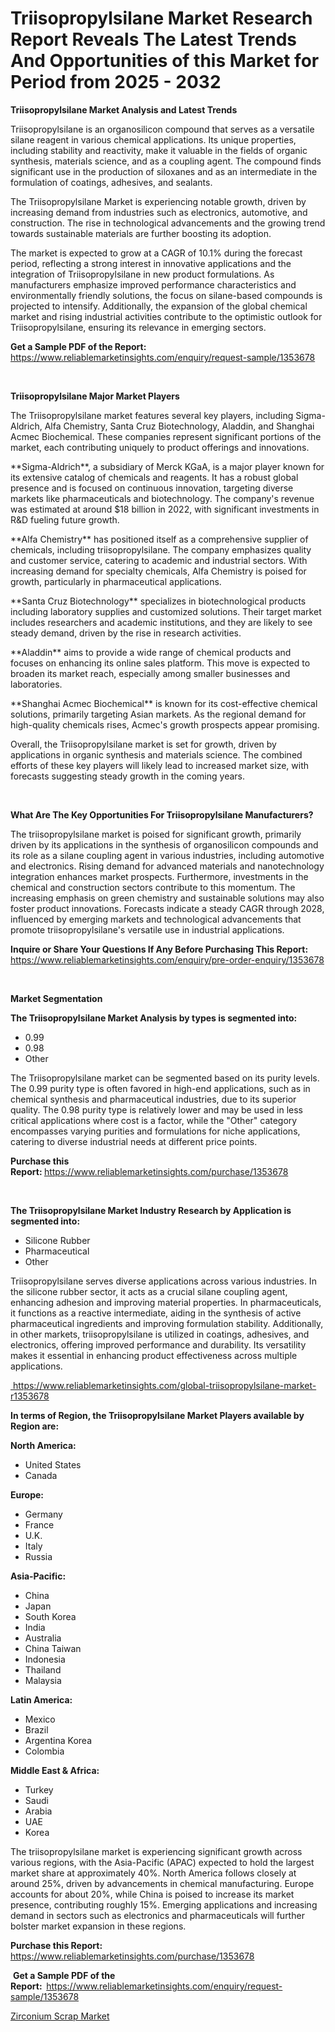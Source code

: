 <p><h1>Triisopropylsilane Market Research Report Reveals The Latest Trends And Opportunities of this Market for Period from 2025 - 2032</h1></p><p><strong>Triisopropylsilane Market Analysis and Latest Trends</strong></p>
<p><p>Triisopropylsilane is an organosilicon compound that serves as a versatile silane reagent in various chemical applications. Its unique properties, including stability and reactivity, make it valuable in the fields of organic synthesis, materials science, and as a coupling agent. The compound finds significant use in the production of siloxanes and as an intermediate in the formulation of coatings, adhesives, and sealants.</p><p>The Triisopropylsilane Market is experiencing notable growth, driven by increasing demand from industries such as electronics, automotive, and construction. The rise in technological advancements and the growing trend towards sustainable materials are further boosting its adoption. </p><p>The market is expected to grow at a CAGR of 10.1% during the forecast period, reflecting a strong interest in innovative applications and the integration of Triisopropylsilane in new product formulations. As manufacturers emphasize improved performance characteristics and environmentally friendly solutions, the focus on silane-based compounds is projected to intensify. Additionally, the expansion of the global chemical market and rising industrial activities contribute to the optimistic outlook for Triisopropylsilane, ensuring its relevance in emerging sectors.</p></p>
<p><strong>Get a Sample PDF of the Report:&nbsp;</strong> <a href="https://www.reliablemarketinsights.com/enquiry/request-sample/1353678?utm_campaign=2206&utm_medium=2&utm_source=Github&utm_content=ia&utm_term=30012025&utm_id=triisopropylsilane">https://www.reliablemarketinsights.com/enquiry/request-sample/1353678</a></p>
<p>&nbsp;</p>
<p><strong>Triisopropylsilane Major Market Players</strong></p>
<p><p>The Triisopropylsilane market features several key players, including Sigma-Aldrich, Alfa Chemistry, Santa Cruz Biotechnology, Aladdin, and Shanghai Acmec Biochemical. These companies represent significant portions of the market, each contributing uniquely to product offerings and innovations.</p><p>**Sigma-Aldrich**, a subsidiary of Merck KGaA, is a major player known for its extensive catalog of chemicals and reagents. It has a robust global presence and is focused on continuous innovation, targeting diverse markets like pharmaceuticals and biotechnology. The company's revenue was estimated at around $18 billion in 2022, with significant investments in R&D fueling future growth.</p><p>**Alfa Chemistry** has positioned itself as a comprehensive supplier of chemicals, including triisopropylsilane. The company emphasizes quality and customer service, catering to academic and industrial sectors. With increasing demand for specialty chemicals, Alfa Chemistry is poised for growth, particularly in pharmaceutical applications.</p><p>**Santa Cruz Biotechnology** specializes in biotechnological products including laboratory supplies and customized solutions. Their target market includes researchers and academic institutions, and they are likely to see steady demand, driven by the rise in research activities.</p><p>**Aladdin** aims to provide a wide range of chemical products and focuses on enhancing its online sales platform. This move is expected to broaden its market reach, especially among smaller businesses and laboratories.</p><p>**Shanghai Acmec Biochemical** is known for its cost-effective chemical solutions, primarily targeting Asian markets. As the regional demand for high-quality chemicals rises, Acmec's growth prospects appear promising.</p><p>Overall, the Triisopropylsilane market is set for growth, driven by applications in organic synthesis and materials science. The combined efforts of these key players will likely lead to increased market size, with forecasts suggesting steady growth in the coming years.</p></p>
<p>&nbsp;</p>
<p><strong>What Are The Key Opportunities For Triisopropylsilane Manufacturers?</strong></p>
<p><p>The triisopropylsilane market is poised for significant growth, primarily driven by its applications in the synthesis of organosilicon compounds and its role as a silane coupling agent in various industries, including automotive and electronics. Rising demand for advanced materials and nanotechnology integration enhances market prospects. Furthermore, investments in the chemical and construction sectors contribute to this momentum. The increasing emphasis on green chemistry and sustainable solutions may also foster product innovations. Forecasts indicate a steady CAGR through 2028, influenced by emerging markets and technological advancements that promote triisopropylsilane's versatile use in industrial applications.</p></p>
<p><strong>Inquire or Share Your Questions If Any Before Purchasing This Report:</strong> <a href="https://www.reliablemarketinsights.com/enquiry/pre-order-enquiry/1353678?utm_campaign=2206&utm_medium=2&utm_source=Github&utm_content=ia&utm_term=30012025&utm_id=triisopropylsilane">https://www.reliablemarketinsights.com/enquiry/pre-order-enquiry/1353678</a></p>
<p>&nbsp;</p>
<p><strong>Market Segmentation</strong></p>
<p><strong>The Triisopropylsilane Market Analysis by types is segmented into:</strong></p>
<p><ul><li>0.99</li><li>0.98</li><li>Other</li></ul></p>
<p><p>The Triisopropylsilane market can be segmented based on its purity levels. The 0.99 purity type is often favored in high-end applications, such as in chemical synthesis and pharmaceutical industries, due to its superior quality. The 0.98 purity type is relatively lower and may be used in less critical applications where cost is a factor, while the "Other" category encompasses varying purities and formulations for niche applications, catering to diverse industrial needs at different price points.</p></p>
<p><strong>Purchase this Report:&nbsp;</strong><a href="https://www.reliablemarketinsights.com/purchase/1353678?utm_campaign=2206&utm_medium=2&utm_source=Github&utm_content=ia&utm_term=30012025&utm_id=triisopropylsilane">https://www.reliablemarketinsights.com/purchase/1353678</a></p>
<p>&nbsp;</p>
<p><strong>The Triisopropylsilane Market Industry Research by Application is segmented into:</strong></p>
<p><ul><li>Silicone Rubber</li><li>Pharmaceutical</li><li>Other</li></ul></p>
<p><p>Triisopropylsilane serves diverse applications across various industries. In the silicone rubber sector, it acts as a crucial silane coupling agent, enhancing adhesion and improving material properties. In pharmaceuticals, it functions as a reactive intermediate, aiding in the synthesis of active pharmaceutical ingredients and improving formulation stability. Additionally, in other markets, triisopropylsilane is utilized in coatings, adhesives, and electronics, offering improved performance and durability. Its versatility makes it essential in enhancing product effectiveness across multiple applications.</p></p>
<p><a href="https://www.reliablemarketinsights.com/global-triisopropylsilane-market-r1353678?utm_campaign=2206&utm_medium=2&utm_source=Github&utm_content=ia&utm_term=30012025&utm_id=triisopropylsilane">&nbsp;https://www.reliablemarketinsights.com/global-triisopropylsilane-market-r1353678</a></p>
<p><strong>In terms of Region, the Triisopropylsilane Market Players available by Region are:</strong></p>
<p>
    <p> <strong> North America: </strong>
        <ul>
            <li>United States</li>
            <li>Canada</li>
        </ul>
        </p> 
    <p> <strong> Europe: </strong>
        <ul>
            <li>Germany</li>
            <li>France</li>
            <li>U.K.</li>
            <li>Italy</li>
            <li>Russia</li>
        </ul>
        </p> 
    <p> <strong> Asia-Pacific: </strong>
        <ul>
            <li>China</li>
            <li>Japan</li>
            <li>South Korea</li>
            <li>India</li>
            <li>Australia</li>
            <li>China Taiwan</li>
            <li>Indonesia</li>
            <li>Thailand</li>
            <li>Malaysia</li>
        </ul>
        </p> 
    <p> <strong> Latin America: </strong>
        <ul>
            <li>Mexico</li>
            <li>Brazil</li>
            <li>Argentina Korea</li>
            <li>Colombia</li>
        </ul>
        </p> 
    <p> <strong> Middle East & Africa: </strong>
        <ul>
            <li>Turkey</li>
            <li>Saudi</li>
            <li>Arabia</li>
            <li>UAE</li>
            <li>Korea</li>
        </ul>
    </p>
    </p>
<p><p>The triisopropylsilane market is experiencing significant growth across various regions, with the Asia-Pacific (APAC) expected to hold the largest market share at approximately 40%. North America follows closely at around 25%, driven by advancements in chemical manufacturing. Europe accounts for about 20%, while China is poised to increase its market presence, contributing roughly 15%. Emerging applications and increasing demand in sectors such as electronics and pharmaceuticals will further bolster market expansion in these regions.</p></p>
<p><strong>Purchase this Report: </strong><a href="https://www.reliablemarketinsights.com/purchase/1353678?utm_campaign=2206&utm_medium=2&utm_source=Github&utm_content=ia&utm_term=30012025&utm_id=triisopropylsilane">https://www.reliablemarketinsights.com/purchase/1353678</a></p>
<p>&nbsp;<strong>Get a Sample PDF of the Report:&nbsp;&nbsp;</strong><a href="https://www.reliablemarketinsights.com/enquiry/request-sample/1353678?utm_campaign=2206&utm_medium=2&utm_source=Github&utm_content=ia&utm_term=30012025&utm_id=triisopropylsilane">https://www.reliablemarketinsights.com/enquiry/request-sample/1353678</a></p>
<p><strong></strong></p>
<p><p><a href="https://github.com/joannesouthgate/Market-Research-Report-List-5/blob/main/zirconium-scrap-market.md?utm_campaign=2206&utm_medium=2&utm_source=Github&utm_content=ia&utm_term=30012025&utm_id=triisopropylsilane">Zirconium Scrap Market</a></p></p>
